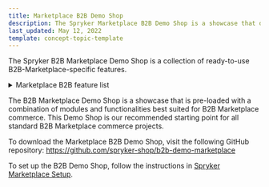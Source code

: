 ```yaml
---
title: Marketplace B2B Demo Shop
description: The Spryker Marketplace B2B Demo Shop is a showcase that demonstrates ready-to-use Marketplace B2B-specific Spryker features in a live implementation.
last_updated: May 12, 2022
template: concept-topic-template
---
```


The Spryker B2B Marketplace Demo Shop is a collection of ready-to-use B2B-Marketplace-specific features.

<details>
<summary markdown='span'>Marketplace B2B feature list</summary>

- [Marketplace Merchant Custom Prices](/docs/pbc/all/price-management/{{site.version}}/marketplace/marketplace-merchant-custom-prices-feature-overview.html)
- [Marketplace Product Approval Process](/docs/pbc/all/product-information-management/{{site.version}}/marketplace/marketplace-product-approval-process-feature-overview.html)
- [Marketplace Shopping Lists](/docs/pbc/all/shopping-list-and-wishlist/{{site.version}}/marketplace/marketplace-shopping-lists-feature-overview.html)
- [Marketplace Quick Add to Cart](/docs/pbc/all/product-information-management/{{site.version}}/marketplace/marketplace-product-feature-overview.html#marketplace-product-on-the-quick-order-page)

</details>

The B2B Marketplace Demo Shop is a showcase that is pre-loaded with a combination of modules and functionalities best suited for B2B Marketplace commerce. This Demo Shop is our recommended starting point for all standard B2B Marketplace commerce projects.

To download the Marketplace B2B Demo Shop, visit the following GitHub repository: https://github.com/spryker-shop/b2b-demo-marketplace

To set up the B2B Demo Shop, follow the instructions in [Spryker Marketplace Setup](/docs/marketplace/dev/setup/{{site.version}}/spryker-marketplace-setup.html).
